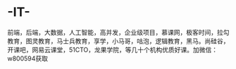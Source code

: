 # -IT-
前端，后端，大数据，人工智能，高并发，企业级项目，慕课网，极客时间，拉勾教育，图灵教育，马士兵教育，享学，小马哥，咕泡，逻辑教育，黑马。尚硅谷，开课吧，网易云课堂，51CTO，龙果学院，等几十个机构优质好课。加微信：w800594获取

